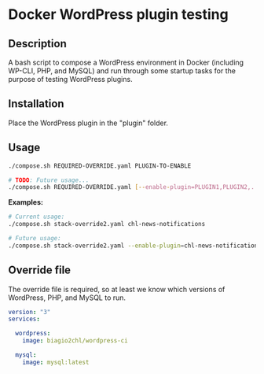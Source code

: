 # Docker WordPress plugin testing

Description
---
A bash script to compose a WordPress environment in Docker (including WP-CLI, PHP, and MySQL) and run through some startup tasks for the purpose of testing WordPress plugins.

Installation
---
Place the WordPress plugin in the "plugin" folder.


Usage
---

```bash
./compose.sh REQUIRED-OVERRIDE.yaml PLUGIN-TO-ENABLE

# TODO: Future usage...
./compose.sh REQUIRED-OVERRIDE.yaml [--enable-plugin=PLUGIN1,PLUGIN2,...]
```

**Examples:**  

```bash
# Current usage:
./compose.sh stack-override2.yaml chl-news-notifications

# Future usage:
./compose.sh stack-override2.yaml --enable-plugin=chl-news-notifications
```

## Override file
The override file is required, so at least we know which versions of WordPress, PHP, and MySQL to run.

```yaml
version: "3"
services:

  wordpress: 
    image: biagio2chl/wordpress-ci

  mysql: 
    image: mysql:latest

```
